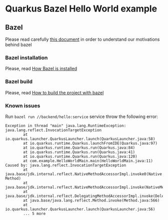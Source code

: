 # Quarkus Bazel Hello World example

## Bazel

Please read carefully [this document](https://docs.bazel.build/versions/4.2.1/bazel-overview.html) in order to understand our motivations behind bazel

### Bazel installation

Please, read [How Bazel is installed](./docs/instalation.md)

### Bazel build

Please, read [How to build the project with bazel](./docs/build.md)

### Known issues

Run `bazel run //backend/hello:service` service throw the following error:

```
Exception in thread "main" java.lang.RuntimeException: java.lang.reflect.InvocationTargetException
        at io.quarkus.launcher.QuarkusLauncher.launch(QuarkusLauncher.java:58)
        at io.quarkus.runtime.Quarkus.launchFromIDE(Quarkus.java:97)
        at io.quarkus.runtime.Quarkus.run(Quarkus.java:84)
        at io.quarkus.runtime.Quarkus.run(Quarkus.java:41)
        at io.quarkus.runtime.Quarkus.run(Quarkus.java:120)
        at com.example.HelloWorldMain.main(HelloWorldMain.java:11)
Caused by: java.lang.reflect.InvocationTargetException
        at java.base/jdk.internal.reflect.NativeMethodAccessorImpl.invoke0(Native Method)
        at java.base/jdk.internal.reflect.NativeMethodAccessorImpl.invoke(NativeMethodAccessorImpl.java:62)
        at java.base/jdk.internal.reflect.DelegatingMethodAccessorImpl.invoke(DelegatingMethodAccessorImpl.java:43)
        at java.base/java.lang.reflect.Method.invoke(Method.java:566)
        at io.quarkus.launcher.QuarkusLauncher.launch(QuarkusLauncher.java:56)
        ... 5 more
```